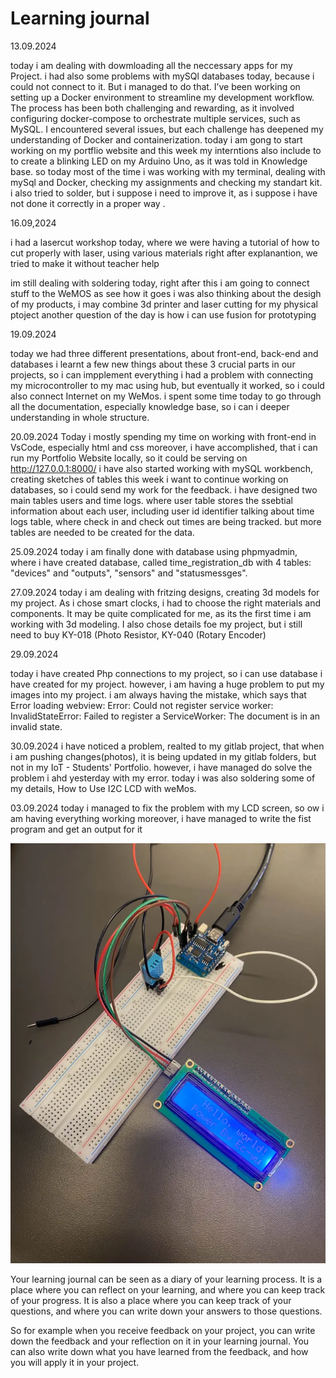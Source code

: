 # Learning journal

13.09.2024

 today i am dealing with dowmloading all the neccessary apps for my Project.
 i had also some problems with mySQl databases today, because i could not connect to it. But i managed to do that.
 I’ve been working on setting up a Docker environment to streamline my development workflow. The process has been both challenging and rewarding, as it involved configuring docker-compose to orchestrate multiple services, such as MySQL.  I encountered several issues, but each challenge has deepened my understanding of Docker and containerization.
 today i am gong to start working on my portflio website and this week my interntions also include to to create a blinking LED on my  Arduino Uno, as it was told in Knowledge base.
 so today most of the time i was working with my terminal, dealing with mySql and Docker, checking my assignments and checking my standart kit.
 i also tried to solder, but i suppose i need to improve it, as i suppose i have not done it correctly in a proper way .


 16.09,2024

 i had a lasercut workshop today, where we were having a tutorial of how to cut properly with laser, using various materials 
 right after explanantion, we tried to make it without teacher help

im still dealing with soldering today, right after this i am going to connect stuff to the WeMOS as see how it goes
i was also thinking about the desigh of my products, i may combine 3d printer and laser cutting for my physical ptoject 
another question of the day is how i can use fusion for prototyping 


19.09.2024

today we had three different presentations, about front-end, back-end and databases
i learnt a few new things about these 3 crucial parts in our projects, so i can impplement everything
i had a problem with connecting my microcontroller to my mac using hub, but eventually it worked, so i could also connect Internet on my WeMos.
i spent some time today to go through all the documentation, especially knowledge base, so i can i deeper understanding in whole structure.


20.09.2024
Today i mostly spending my time on working with front-end in VsCode, especially html and css
moreover, i have accomplished, that i can run my Portfolio Website locally, so it could be serving on http://127.0.0.1:8000/
i have also started working with mySQL workbench, creating sketches of tables
this week i want to continue working on databases, so i could send my work for the feedback.
i have designed two main tables users and time logs.
where user table stores the ssebtial information about each user, including user id identifier
talking about time logs table, where check in and check out times are being tracked.
but more tables are needed to be created for the data.

25.09.2024
today i am finally done with database using phpmyadmin, where i have created database, called time_registration_db with 4 tables: "devices" and "outputs", "sensors" and "statusmessges". 

27.09.2024
today i am dealing with  fritzing designs, creating 3d models for my project. As i chose smart clocks, i had to choose the right materials and components. It may be quite complicated for me, as its the first time i am working with 3d modeling. I also chose details foe my project, but i still need to buy KY-018 (Photo Resistor, KY-040 (Rotary Encoder) 

29.09.2024

today i have created Php connections to my project, so i can use database i have created for my project. however, i am having a huge problem to put my images into my project. i am always having the mistake, which says that Error loading webview: Error: Could not register service worker: InvalidStateError: Failed to register a ServiceWorker: The document is in an invalid state.

30.09.2024
i have noticed a problem, realted to my gitlab project, that when i am pushing changes(photos), it is being updated in my gitlab folders, but not in my IoT - Students' Portfolio. however, i have managed do solve the problem i ahd yesterday with my error. 
today i was also soldering some of my details, How to Use I2C LCD with weMos.


03.09.2024
today i managed to fix the problem with my LCD screen, so ow i am having everything working
moreover, i have managed to write the fist program and get an output for it 


 
![Devices Table](docs/assets/IMG_57772.png)




















Your learning journal can be seen as a diary of your learning process. It is a place where you can reflect on your learning, and where you can keep track of your progress. It is also a place where you can keep track of your questions, and where you can write down your answers to those questions.

So for example when you receive feedback on your project, you can write down the feedback and your reflection on it in your learning journal. You can also write down what you have learned from the feedback, and how you will apply it in your project.